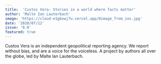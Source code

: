 ```yaml
---
title:  'Custos Vera- Stories in a world where facts matter'
author: 'Malte Ian Lauterbach'
image: 'https://cloud-e1gbxwj7u.vercel.app/0image_from_ios.jpg'
date: '2020/07/12'
issue: '0.0'
featured: true
---
```

Custos Vera is an independent geopolitical reporting agency. We report without bias, and are a voice for the voiceless.
A project by authors all over the globe, led by Malte Ian Lauterbach.


